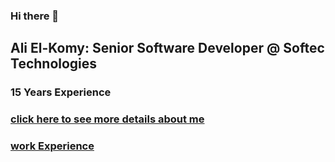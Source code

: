### Hi there 👋
## Ali El-Komy: Senior Software Developer @ Softec Technologies
### 15 Years Experience
<!--
**AliElkomy/AliElkomy** is a ✨ _special_ ✨ repository because its `README.md` (this file) appears on your GitHub profile.

Here are some ideas to get you started:

- 🔭 I’m currently working on ...
- 🌱 I’m currently learning ...
- 👯 I’m looking to collaborate on ...
- 🤔 I’m looking for help with ...
- 💬 Ask me about ...
- 📫 How to reach me: ...
- 😄 Pronouns: ...
- ⚡ Fun fact: ...
-->
### <a href="https://flowcv.me/alielkomy" target="_blank">click here to see more details about me</a>
### <a href ="https://wuzzuf.net/me/Ali-ElKomy" target="_new"> work Experience</a>
